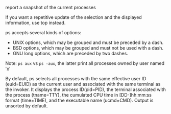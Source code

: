 <!-- title : ps -->

report a snapshot of the current processes

If you want a repetitive update of the selection and the displayed information, use top instead.

ps accepts several kinds of options:

* UNIX options, which may be grouped and must be preceded by a dash.
* BSD options, which may be grouped and must not be used with a dash.
* GNU long options, which are preceded by two dashes.

Note:
`ps aux` vs `ps -aux`, the latter print all processes owned by user named 'x'

By default, ps selects all processes with the same effective user ID (euid=EUID) as the current user and associated with the same terminal as the invoker. It displays the process ID(pid=PID), the terminal associated with the process (tname=TTY), the cumulated CPU time in [DD-]hh:mm:ss format (time=TIME), and the executable name (ucmd=CMD). Output is unsorted by default.
